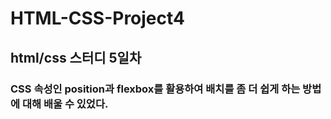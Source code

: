 # HTML-CSS-Project4
## html/css 스터디 5일차
### CSS 속성인 position과 flexbox를 활용하여 배치를 좀 더 쉽게 하는 방법에 대해 배울 수 있었다.
